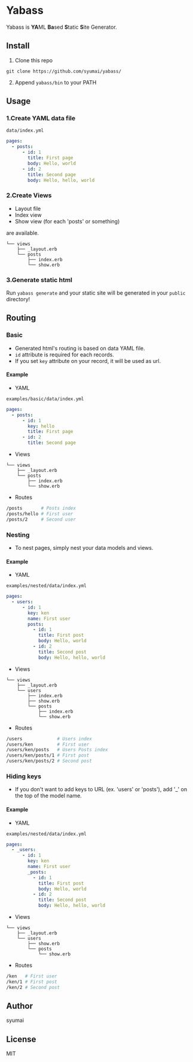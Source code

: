 # Yabass
Yabass is **YA**ML **Ba**sed **S**tatic **S**ite Generator.

## Install
1. Clone this repo

`git clone https://github.com/syumai/yabass/`

2. Append `yabass/bin` to your PATH

## Usage
### 1.Create YAML data file

`data/index.yml`
```yml
pages:
  - posts:
      - id: 1
        title: First page
        body: Hello, world
      - id: 2
        title: Second page
        body: Hello, hello, world
```

### 2.Create Views

* Layout file
* Index view
* Show view (for each 'posts' or something)

are available.

```
└── views
    ├── _layout.erb
	└── posts
		├── index.erb
		└── show.erb
```

### 3.Generate static html

Run `yabass generate` and your static site will be generated in your `public` directory!

## Routing

### Basic

* Generated html's routing is based on data YAML file.
* `id` attribute is required for each records.
* If you set `key` attribute on your record, it will be used as url.

#### Example

* YAML

`examples/basic/data/index.yml`
```yml
pages:
  - posts:
      - id: 1
        key: hello
        title: First page
      - id: 2
        title: Second page
```

* Views

```
└── views
    ├── _layout.erb
	└── posts
		├── index.erb
		└── show.erb
```

* Routes

```sh
/posts       # Posts index
/posts/hello # First user
/posts/2     # Second user
```

### Nesting

* To nest pages, simply nest your data models and views.

#### Example

* YAML

`examples/nested/data/index.yml`
```yml
pages:
  - users:
      - id: 1
        key: ken
        name: First user
        posts:
          - id: 1
            title: First post
            body: Hello, world
          - id: 2
            title: Second post
            body: Hello, hello, world
```

* Views

```
└── views
    ├── _layout.erb
	└── users
		├── index.erb
		├── show.erb
		└── posts
		    ├── index.erb
		    └── show.erb
```

* Routes

```sh
/users             # Users index
/users/ken         # First user
/users/ken/posts   # Users Posts index
/users/ken/posts/1 # First post
/users/ken/posts/2 # Second post
```

### Hiding keys

* If you don't want to add keys to URL (ex. 'users' or 'posts'), add '\_' on the top of the model name.

#### Example

* YAML

`examples/nested/data/index.yml`
```yml
pages:
  - _users:
      - id: 1
        key: ken
        name: First user
        _posts:
          - id: 1
            title: First post
            body: Hello, world
          - id: 2
            title: Second post
            body: Hello, hello, world
```

* Views

```
└── views
    ├── _layout.erb
	└── users
		├── show.erb
		└── posts
		    └── show.erb
```

* Routes

```sh
/ken   # First user
/ken/1 # First post
/ken/2 # Second post 
```


## Author
syumai

## License
MIT

